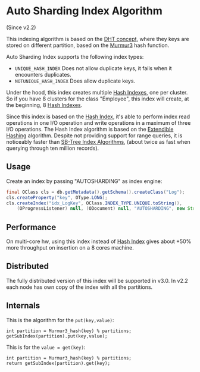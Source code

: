 # Auto Sharding Index Algorithm

(Since v2.2)

This indexing algorithm is based on the [DHT concept](https://en.wikipedia.org/wiki/Distributed_hash_table), where they keys are stored on different partition, based on the [Murmur3](https://en.wikipedia.org/wiki/MurmurHash) hash function.

Auto Sharding Index supports the following index types:
- `UNIQUE_HASH_INDEX` Does not allow duplicate keys, it fails when it encounters duplicates.
- `NOTUNIQUE_HASH_INDEX` Does allow duplicate keys.

Under the hood, this index creates multiple [Hash Indexes](Hash-Index.md), one per cluster. So if you have 8 clusters for the class "Employee", this index will create, at the beginning, 8 [Hash Indexes](Hash-Index.md).

Since this index is based on the [Hash Index](Hash-Index.md), it's able to perform index read operations in one I/O operation and write operations in a maximum of three I/O operations. The Hash Index algorithm is based on the [Extendible Hashing](http://en.wikipedia.org/wiki/Extendible_hashing) algorithm.  Despite not providing support for range queries, it is noticeably faster than [SB-Tree Index Algorithms](SB-Tree-index.md), (about twice as fast when querying through ten million records).

## Usage

Create an index by passing "AUTOSHARDING" as index engine:

```java
final OClass cls = db.getMetadata().getSchema().createClass("Log");
cls.createProperty("key", OType.LONG);
cls.createIndex("idx_LogKey", OClass.INDEX_TYPE.UNIQUE.toString(),
    (OProgressListener) null, (ODocument) null, "AUTOSHARDING", new String[] { "key" });
```

## Performance

On multi-core hw, using this index instead of [Hash Index](Hash-Index.md) gives about +50% more throughput on insertion on a 8 cores machine.

## Distributed

The fully distributed version of this index will be supported in v3.0. In v2.2 each node has own copy of the index with all the partitions.

## Internals

This is the algorithm for the `put(key,value)`:

```
int partition = Murmur3_hash(key) % partitions;
getSubIndex(partition).put(key,value);
```

This is for the `value = get(key)`:
```
int partition = Murmur3_hash(key) % partitions;
return getSubIndex(partition).get(key);
```
